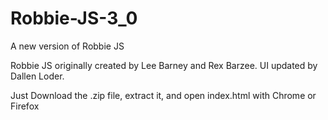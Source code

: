 Robbie-JS-3_0
=============

A new version of Robbie JS

Robbie JS originally created by Lee Barney and Rex Barzee. UI updated by Dallen Loder.

Just Download the .zip file, extract it, and open index.html with Chrome or Firefox
